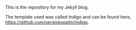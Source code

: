 This is the repository for my Jekyll blog. 

The template used was called Indigo and can be found here, https://github.com/sergiokopplin/indigo.
